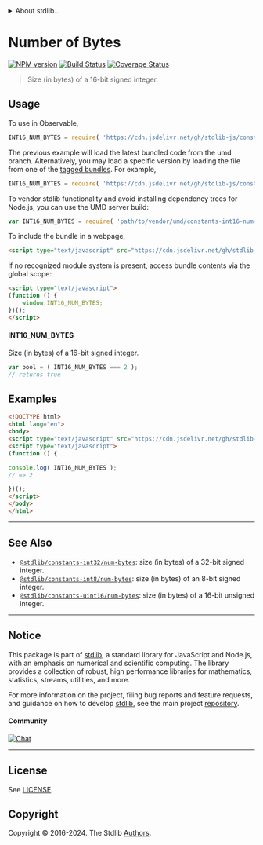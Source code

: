 <!--

@license Apache-2.0

Copyright (c) 2018 The Stdlib Authors.

Licensed under the Apache License, Version 2.0 (the "License");
you may not use this file except in compliance with the License.
You may obtain a copy of the License at

   http://www.apache.org/licenses/LICENSE-2.0

Unless required by applicable law or agreed to in writing, software
distributed under the License is distributed on an "AS IS" BASIS,
WITHOUT WARRANTIES OR CONDITIONS OF ANY KIND, either express or implied.
See the License for the specific language governing permissions and
limitations under the License.

-->


<details>
  <summary>
    About stdlib...
  </summary>
  <p>We believe in a future in which the web is a preferred environment for numerical computation. To help realize this future, we've built stdlib. stdlib is a standard library, with an emphasis on numerical and scientific computation, written in JavaScript (and C) for execution in browsers and in Node.js.</p>
  <p>The library is fully decomposable, being architected in such a way that you can swap out and mix and match APIs and functionality to cater to your exact preferences and use cases.</p>
  <p>When you use stdlib, you can be absolutely certain that you are using the most thorough, rigorous, well-written, studied, documented, tested, measured, and high-quality code out there.</p>
  <p>To join us in bringing numerical computing to the web, get started by checking us out on <a href="https://github.com/stdlib-js/stdlib">GitHub</a>, and please consider <a href="https://opencollective.com/stdlib">financially supporting stdlib</a>. We greatly appreciate your continued support!</p>
</details>

# Number of Bytes

[![NPM version][npm-image]][npm-url] [![Build Status][test-image]][test-url] [![Coverage Status][coverage-image]][coverage-url] <!-- [![dependencies][dependencies-image]][dependencies-url] -->

> Size (in bytes) of a 16-bit signed integer.



<section class="usage">

## Usage

To use in Observable,

```javascript
INT16_NUM_BYTES = require( 'https://cdn.jsdelivr.net/gh/stdlib-js/constants-int16-num-bytes@umd/browser.js' )
```
The previous example will load the latest bundled code from the umd branch. Alternatively, you may load a specific version by loading the file from one of the [tagged bundles](https://github.com/stdlib-js/constants-int16-num-bytes/tags). For example,

```javascript
INT16_NUM_BYTES = require( 'https://cdn.jsdelivr.net/gh/stdlib-js/constants-int16-num-bytes@v0.2.1-umd/browser.js' )
```

To vendor stdlib functionality and avoid installing dependency trees for Node.js, you can use the UMD server build:

```javascript
var INT16_NUM_BYTES = require( 'path/to/vendor/umd/constants-int16-num-bytes/index.js' )
```

To include the bundle in a webpage,

```html
<script type="text/javascript" src="https://cdn.jsdelivr.net/gh/stdlib-js/constants-int16-num-bytes@umd/browser.js"></script>
```

If no recognized module system is present, access bundle contents via the global scope:

```html
<script type="text/javascript">
(function () {
    window.INT16_NUM_BYTES;
})();
</script>
```

#### INT16_NUM_BYTES

Size (in bytes) of a 16-bit signed integer.

```javascript
var bool = ( INT16_NUM_BYTES === 2 );
// returns true
```

</section>

<!-- /.usage -->

<section class="examples">

## Examples

<!-- TODO: better example -->

<!-- eslint no-undef: "error" -->

```html
<!DOCTYPE html>
<html lang="en">
<body>
<script type="text/javascript" src="https://cdn.jsdelivr.net/gh/stdlib-js/constants-int16-num-bytes@umd/browser.js"></script>
<script type="text/javascript">
(function () {

console.log( INT16_NUM_BYTES );
// => 2

})();
</script>
</body>
</html>
```

</section>

<!-- /.examples -->

<!-- Section for related `stdlib` packages. Do not manually edit this section, as it is automatically populated. -->

<section class="related">

* * *

## See Also

-   <span class="package-name">[`@stdlib/constants-int32/num-bytes`][@stdlib/constants/int32/num-bytes]</span><span class="delimiter">: </span><span class="description">size (in bytes) of a 32-bit signed integer.</span>
-   <span class="package-name">[`@stdlib/constants-int8/num-bytes`][@stdlib/constants/int8/num-bytes]</span><span class="delimiter">: </span><span class="description">size (in bytes) of an 8-bit signed integer.</span>
-   <span class="package-name">[`@stdlib/constants-uint16/num-bytes`][@stdlib/constants/uint16/num-bytes]</span><span class="delimiter">: </span><span class="description">size (in bytes) of a 16-bit unsigned integer.</span>

</section>

<!-- /.related -->

<!-- Section for all links. Make sure to keep an empty line after the `section` element and another before the `/section` close. -->


<section class="main-repo" >

* * *

## Notice

This package is part of [stdlib][stdlib], a standard library for JavaScript and Node.js, with an emphasis on numerical and scientific computing. The library provides a collection of robust, high performance libraries for mathematics, statistics, streams, utilities, and more.

For more information on the project, filing bug reports and feature requests, and guidance on how to develop [stdlib][stdlib], see the main project [repository][stdlib].

#### Community

[![Chat][chat-image]][chat-url]

---

## License

See [LICENSE][stdlib-license].


## Copyright

Copyright &copy; 2016-2024. The Stdlib [Authors][stdlib-authors].

</section>

<!-- /.stdlib -->

<!-- Section for all links. Make sure to keep an empty line after the `section` element and another before the `/section` close. -->

<section class="links">

[npm-image]: http://img.shields.io/npm/v/@stdlib/constants-int16-num-bytes.svg
[npm-url]: https://npmjs.org/package/@stdlib/constants-int16-num-bytes

[test-image]: https://github.com/stdlib-js/constants-int16-num-bytes/actions/workflows/test.yml/badge.svg?branch=v0.2.1
[test-url]: https://github.com/stdlib-js/constants-int16-num-bytes/actions/workflows/test.yml?query=branch:v0.2.1

[coverage-image]: https://img.shields.io/codecov/c/github/stdlib-js/constants-int16-num-bytes/main.svg
[coverage-url]: https://codecov.io/github/stdlib-js/constants-int16-num-bytes?branch=main

<!--

[dependencies-image]: https://img.shields.io/david/stdlib-js/constants-int16-num-bytes.svg
[dependencies-url]: https://david-dm.org/stdlib-js/constants-int16-num-bytes/main

-->

[chat-image]: https://img.shields.io/gitter/room/stdlib-js/stdlib.svg
[chat-url]: https://app.gitter.im/#/room/#stdlib-js_stdlib:gitter.im

[stdlib]: https://github.com/stdlib-js/stdlib

[stdlib-authors]: https://github.com/stdlib-js/stdlib/graphs/contributors

[umd]: https://github.com/umdjs/umd
[es-module]: https://developer.mozilla.org/en-US/docs/Web/JavaScript/Guide/Modules

[deno-url]: https://github.com/stdlib-js/constants-int16-num-bytes/tree/deno
[deno-readme]: https://github.com/stdlib-js/constants-int16-num-bytes/blob/deno/README.md
[umd-url]: https://github.com/stdlib-js/constants-int16-num-bytes/tree/umd
[umd-readme]: https://github.com/stdlib-js/constants-int16-num-bytes/blob/umd/README.md
[esm-url]: https://github.com/stdlib-js/constants-int16-num-bytes/tree/esm
[esm-readme]: https://github.com/stdlib-js/constants-int16-num-bytes/blob/esm/README.md
[branches-url]: https://github.com/stdlib-js/constants-int16-num-bytes/blob/main/branches.md

[stdlib-license]: https://raw.githubusercontent.com/stdlib-js/constants-int16-num-bytes/main/LICENSE

<!-- <related-links> -->

[@stdlib/constants/int32/num-bytes]: https://github.com/stdlib-js/constants-int32-num-bytes/tree/umd

[@stdlib/constants/int8/num-bytes]: https://github.com/stdlib-js/constants-int8-num-bytes/tree/umd

[@stdlib/constants/uint16/num-bytes]: https://github.com/stdlib-js/constants-uint16-num-bytes/tree/umd

<!-- </related-links> -->

</section>

<!-- /.links -->
